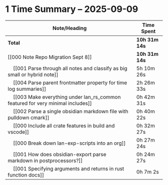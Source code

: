 
# 1 Time Summary – 2025-09-09

| Note/Heading | Time Spent |
|--------------|------------|
| **Total** | **10h 31m 14s** |
| [[000 Note Repo Migration Sept 8]] | **10h 31m 14s** |
| &nbsp;&nbsp;&nbsp;&nbsp;[[001 Parse through all notes and classify as big small or hybrid note]] | 5h 10m 26s |
| &nbsp;&nbsp;&nbsp;&nbsp;[[004 Parse parent frontmatter property for time log summaries]] | 2h 26m 33s |
| &nbsp;&nbsp;&nbsp;&nbsp;[[003 Make everything under lan_rs_common featured for very minimal includes]] | 0h 42m 31s |
| &nbsp;&nbsp;&nbsp;&nbsp;[[002 Parse a single obsidian markdown file with pulldown cmark]] | 0h 40m 22s |
| &nbsp;&nbsp;&nbsp;&nbsp;[[000 Include all crate features in build and vscode]] | 0h 32m 27s |
| &nbsp;&nbsp;&nbsp;&nbsp;[[000 Break down lan-exp-scripts into an org]] | 0h 27m 24s |
| &nbsp;&nbsp;&nbsp;&nbsp;[[001 How does obsidian-export parse markdown in postprocessors?]] | 0h 24m 27s |
| &nbsp;&nbsp;&nbsp;&nbsp;[[001 Specifying arguments and returns in rust function docs]] | 0h 7m 2s |

